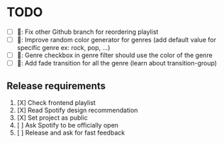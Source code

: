 # TODO

- [ ] 🚧: Fix other Github branch for reordering playlist
- [ ] 🎨: Improve random color generator for genres (add default value for specific genre ex: rock, pop, ...)
- [ ] 🎨: Genre checkbox in genre filter should use the color of the genre
- [ ] 🎨: Add fade transition for all the genre (learn about transition-group)

## Release requirements

1. [X] Check frontend playlist
2. [X] Read Spotify design recommendation
3. [X] Set project as public
4. [ ] Ask Spotify to be officially open
5. [ ] Release and ask for fast feedback
